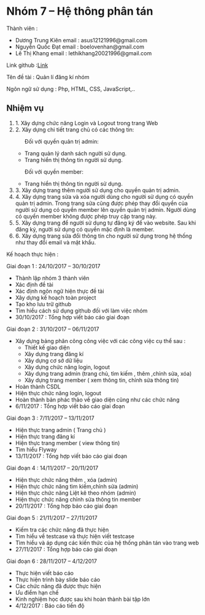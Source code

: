 <h1>Nhóm 7 – Hệ thông phân tán</h1>
<p>Thành viên :</p>
<ul>
<li>Dương Trung Kiên     email : asus12121996@gmail.com</li>
<li>Nguyễn Quốc Đạt      email : boelovenhan@gmail.com</li>
<li>Lê Thị Khang         email : lethikhang20021996@gmail.com </li>
</ul>
<p>Link github :<a href="https://github.com/Nhom7HeThongPhanTan/4324-HeThongPhanTan-Nhom7">Link</a></p>
<p>Tên đề tài : Quản lí đăng kí nhóm</p>
<p>Ngôn ngữ sử dụng : Php, HTML, CSS, JavaScript,..</p>
<h2>Nhiệm vụ</h2>
<ol>
<li>1. Xây dựng chức năng Login và Logout trong trang Web</li>
<li>2. Xây dựng chi tiết trang chủ có các thông tin:
<ul>
<p>Đối với quyền quản trị admin:</p>
<li>Trang quản lý danh sách người sử dụng.</li>
<li>Trang hiển thị thông tin người sử dụng.</li>
<p>Đối với quyền member:</p>
<li>Trang hiển thị thông tin người sử dụng.</li>
</ul>
</li>
<li>3. Xây dựng trang thêm người sử dụng cho quyền quản trị admin.</li>
<li>4. Xây dựng trang sửa và xóa người dùng cho người sử dụng có quyền quản trị admin. Trong trang sửa cũng được phép thay đổi quyền của người sử dụng có quyền member lên quyền quản trị admin. Người dùng có quyền member không được phép truy cập trang này.</li>
<li>5. Xây dựng trang để người sử dụng tự đăng ký để vào website. Sau khi đăng ký, người sử dụng có quyền mặc định là member.</li>
<li>6. Xây dựng trang sửa đổi thông tin cho người sử dụng trong hệ thống như thay đổi email và mật khẩu.</li>
</ol>
<p>Kế hoạch thực hiện :</p>
<p>Giai đoạn 1 : 24/10/2017 – 30/10/2017</p>
<ul>
<li>Thành lập nhóm 3 thành viên</li>
<li>Xác định đề tài</li>
<li>Xác định ngôn ngữ hiện thực đề tài</li>
<li>Xây dựng kế hoạch toàn project</li>
<li>Tạo kho lưu trữ github</li>
<li>Tìm hiểu cách sử dụng github đối với làm việc nhóm</li>
<li>30/10/2017 : Tổng hợp viết báo cáo giai đoạn</li>
</ul>
<p>Giai đoạn 2 : 31/10/2017 – 06/11/2017</p>
<ul>
<li>Xây dựng bảng phân công công việc với các công việc cụ thể sau :
<ul>
<li>Thiết kế giao diện</li>
<li>Xây dựng trang đăng kí</li>
<li>Xây dựng cơ sở dữ liệu</li>
<li>Xây dựng chức năng login, logout</li>
<li>Xây dựng trang admin (trang chủ, tìm kiếm , thêm ,chỉnh sửa, xóa)</li>
<li>Xây dựng trang member ( xem thông tin, chỉnh sửa thông tin)</li>
</ul>
</li>
<li>Hoàn thành CSDL</li>
<li>Hiện thực chức năng login, logout</li>
<li>Hoàn thành bản phác thảo về giao diện cũng như các chức năng</li>
<li>6/11/2017 : Tổng hợp viết báo cáo giai đoạn</li>
</ul>
<p>Giai đoạn 3 : 7/11/2017 – 13/11/2017</p>
<ul>
<li>Hiện thực trang admin ( Trang chủ )</li>
<li>Hiện thực trang đăng kí</li>
<li>Hiện thực trang member ( view thông tin)</li>
<li>Tìm hiểu Flyway</li>
<li>13/11/2017 : Tổng hợp viết báo cáo giai đoạn</li>
</ul>
<p>Giai đoạn 4 : 14/11/2017 – 20/11/2017</p>
<ul>
<li>Hiện thực chức năng thêm , xóa (admin)</li>
<li>Hiện thực chức năng tìm kiếm,chỉnh sửa (admin)</li>
<li>Hiện thực chức năng Liệt kê theo nhóm (admin)</li>
<li>Hiện thực chức năng chỉnh sửa thông tin member</li>
<li>20/11/2017 : Tổng hợp báo cáo giai đoạn</li>
</ul>
<p>Giai đoạn 5 : 21/11/2017 – 27/11/2017</p>
<ul>
<li>Kiếm tra các chức năng đã thực hiện</li>
<li>Tìm hiểu về testcase và thực hiện viết testcase</li>
<li>Tìm hiểu và áp dụng các kiến thức của hệ thống phân tán vào trang web</li>
<li>27/11/2017 : Tổng hợp báo cáo giai đoạn</li>
</ul>
<p>Giai đoạn 6 : 28/11/2017 – 4/12/2017</p>
<ul>
<li>Thực hiện viết báo cáo</li>
<li>Thực hiện trình bày slide báo cáo</li>
<li>Các chức năng đã được thực hiện</li>
<li>Ưu điểm hạn chế</li>
<li>Kinh nghiệm học được sau khi hoàn thành bài tập lớn</li>
<li>4/12/2017 : Báo cáo tiến độ</li>
</ul>

